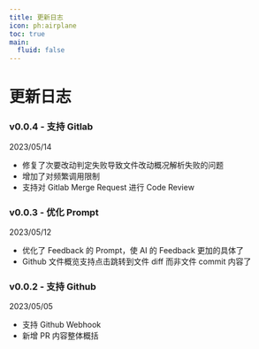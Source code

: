 ```yaml
---
title: 更新日志
icon: ph:airplane
toc: true
main:
  fluid: false
---
```


# 更新日志

### v0.0.4 - 支持 Gitlab
2023/05/14

- 修复了次要改动判定失败导致文件改动概况解析失败的问题
- 增加了对频繁调用限制
- 支持对 Gitlab Merge Request 进行 Code Review

### v0.0.3 - 优化 Prompt

2023/05/12

- 优化了 Feedback 的 Prompt，使 AI 的 Feedback 更加的具体了
- Github 文件概览支持点击跳转到文件 diff 而非文件 commit 内容了

### v0.0.2 - 支持 Github

2023/05/05

- 支持 Github Webhook
- 新增 PR 内容整体概括
